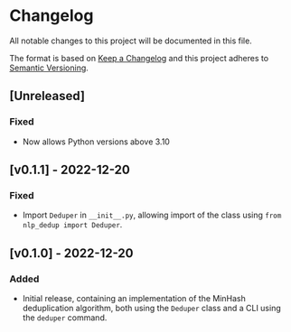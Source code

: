# Changelog

All notable changes to this project will be documented in this file.

The format is based on [Keep a Changelog](http://keepachangelog.com/en/1.0.0/) and this
project adheres to [Semantic Versioning](http://semver.org/spec/v2.0.0.html).


## [Unreleased]
### Fixed
- Now allows Python versions above 3.10


## [v0.1.1] - 2022-12-20
### Fixed
- Import `Deduper` in `__init__.py`, allowing import of the class using
  `from nlp_dedup import Deduper`.


## [v0.1.0] - 2022-12-20
### Added
- Initial release, containing an implementation of the MinHash deduplication algorithm,
  both using the `Deduper` class and a CLI using the `deduper` command.
